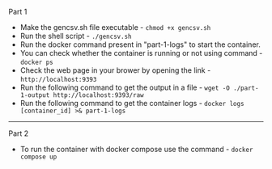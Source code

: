 
Part 1
- Make the gencsv.sh file executable -
`chmod +x gencsv.sh`
- Run the shell script -
`./gencsv.sh`
- Run the docker command present in "part-1-logs" to start the container.
- You can check whether the container is running or not using command -
`docker ps`
- Check the web page in your brower by opening the link -
`http://localhost:9393`
- Run the following command to get the output in a file -
`wget -O ./part-1-output http://localhost:9393/raw`
- Run the following command to get the container logs -
`docker logs [container_id] >& part-1-logs`

---
Part 2
- To run the container with docker compose use the command -
`docker compose up`
